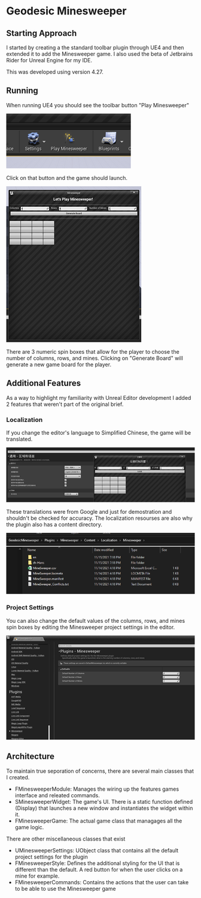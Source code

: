 # Geodesic Minesweeper
 
## Starting Approach

I started by creating a the standard toolbar plugin through UE4 and then extended it to add the Minesweeper game. I also used the beta of Jetbrains Rider for Unreal Engine for my IDE.

This was developed using version 4.27.

## Running 

When running UE4 you should see the toolbar button "Play Minesweeper"

![Mindsweeper toolbar icon](README/Toolbar.png)

Click on that button and the game should launch. 

![Mindsweeper game](README/Game.png)

There are 3 numeric spin boxes that allow for the player to choose the number of columns, rows, and mines. Clicking on "Generate Board" will generate a new game board for the player. 

## Additional Features 

As a way to highlight my familiarity with Unreal Editor development I added 2 features that weren't part of the original brief.

### Localization 

If you change the editor's language to Simplified Chinese, the game will be translated. 

![Mindsweeper game localized](README/Localized.png)

These translations were from Google and just for demostration and shouldn't be checked for accuracy. The localization resourses are also why the plugin also has a content directory.

![Mindsweeper game localized](README/LocalizationFiles.png)

### Project Settings 

You can also change the default values of the columns, rows, and mines spin boxes by editing the Minesweeper project settings in the editor. 

![Mindsweeper game localized](README/Settings.png)

## Architecture

To maintain true seporation of concerns, there are several main classes that I created. 

* FMinesweeperModule: Manages the wiring up the features games interface and releated commands. 
* SMinesweeperWidget: The game's UI. There is a static function defined (Display) that launches a new window and instantiates the widget within it. 
* FMinesweeperGame: The actual game class that managages all the game logic.

There are other miscellaneous classes that exist 

* UMinesweeperSettings: UObject class that contains all the default project settings for the plugin
* FMinesweeperStyle: Defines the additional styling for the UI that is different than the default. A red button for when the user clicks on a mine for example. 
* FMinesweeperCommands: Contains the actions that the user can take to be able to use the Minesweeper game
